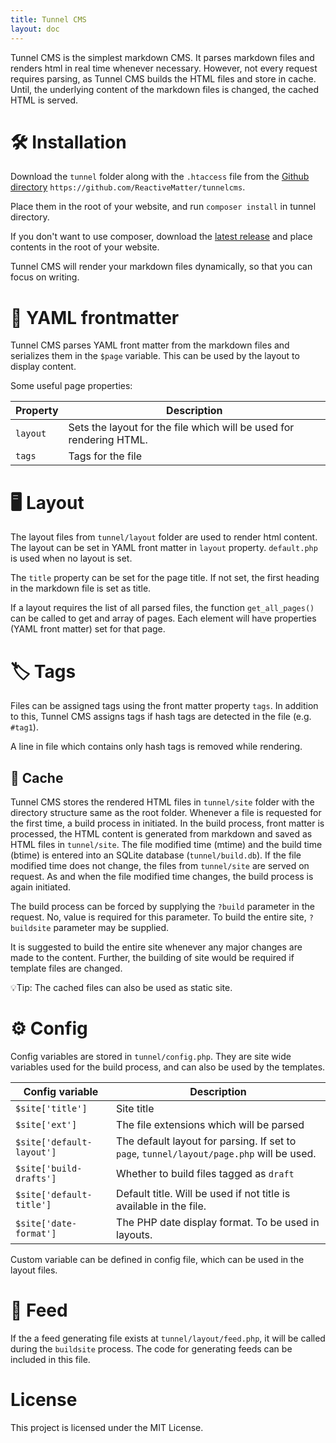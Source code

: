 ```yaml
---
title: Tunnel CMS 
layout: doc
---
```


Tunnel CMS is the simplest markdown CMS. It parses markdown files and renders html in real time whenever necessary. However, not every request requires parsing, as Tunnel CMS builds the HTML files and store in cache. Until, the underlying content of the markdown files is changed, the cached HTML is served.

# 🛠️ Installation

Download the `tunnel` folder along with the `.htaccess` file from the [Github directory](https://github.com/ReactiveMatter/tunnelcms) `https://github.com/ReactiveMatter/tunnelcms`.

Place them in the root of your website, and run `composer install` in tunnel directory.

If you don't want to use composer, download the [latest release](https://github.com/ReactiveMatter/tunnelcms/releases/tag/public) and place contents in the root of your website.

Tunnel CMS will render your markdown files dynamically, so that you can focus on writing.

# 📝 YAML frontmatter

Tunnel CMS parses YAML front matter from the markdown files and serializes them in the `$page` variable. This can be used by the layout to display content.

Some useful page properties:

| Property | Description |
| --- | --- |
| `layout` | Sets the layout for the file which will be used for rendering HTML. |
| `tags` | Tags for the file |


# 🖥️ Layout

The layout files from `tunnel/layout` folder are used to render html content. The layout can be set in YAML front matter in `layout` property. `default.php` is used when no layout is set.

The `title` property can be set for the page title. If not set, the first heading in the markdown file is set as title.

If a layout requires the list of all parsed files, the function `get_all_pages()` can be called to get and array of pages. Each element will have properties (YAML front matter) set for that page.

# 🏷️ Tags

Files can be assigned tags using the front matter property `tags`. In addition to this, Tunnel CMS assigns tags if hash tags are detected in the file (e.g. `#tag1`).

A line in file which contains only hash tags is removed while rendering.

## 💾 Cache

Tunnel CMS stores the rendered HTML files in `tunnel/site` folder with the directory structure same as the root folder. Whenever a file is requested for the first time, a build process in initiated. In the build process, front matter is processed, the HTML content is generated from markdown and saved as HTML files in `tunnel/site`. The file modified time (mtime) and the build time (btime) is entered into an SQLite database (`tunnel/build.db`). If the file modified time does not change, the files from `tunnel/site` are served on request. As and when the file modified time changes, the build process is again initiated.

The build process can be forced by supplying the `?build` parameter in the request. No, value is required for this parameter. To build the entire site, `?buildsite` parameter may be supplied.

It is suggested to build the entire site whenever any major changes are made to the content. Further, the building of site would be required if template files are changed.

💡Tip: The cached files can also be used as static site.

# ⚙️ Config

Config variables are stored in `tunnel/config.php`. They are site wide variables used for the build process, and can also be used by the templates.

| Config variable | Description |
| --- | --- |
| `$site['title']` | Site title |
| `$site['ext']` | The file extensions which will be parsed |
| `$site['default-layout']` | The default layout for parsing. If set to `page`, `tunnel/layout/page.php` will be used.|
| `$site['build-drafts']` | Whether to build files tagged as `draft` |
| `$site['default-title']` | Default title. Will be used if not title is available in the file. |
| `$site['date-format']` | The PHP date display format. To be used in layouts.|

Custom variable can be defined in config file, which can be used in the layout files.

# 📜 Feed

If the a feed generating file exists at `tunnel/layout/feed.php`, it will be called during the `buildsite` process. The code for generating feeds can be included in this file.

# License

This project is licensed under the MIT License.
